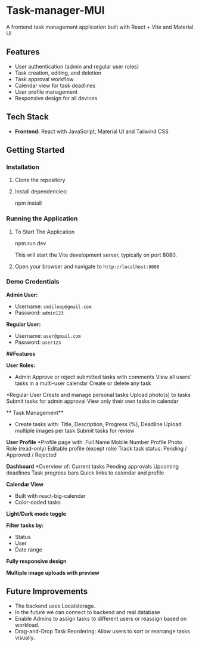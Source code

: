 # Task-manager-MUI

A frontend task management application built with React + Vite and Material UI

## Features

* User authentication (admin and regular user roles)
* Task creation, editing, and deletion
* Task approval workflow
* Calendar view for task deadlines
* User profile management
* Responsive design for all devices

## Tech Stack

* **Frontend:** React with JavaScript, Material UI and Tailwind CSS

## Getting Started

### Installation

1.  Clone the repository
2.  Install dependencies:

    npm install
   

### Running the Application

1. To Start The Application

    npm run dev

    This will start the Vite development server, typically on port 8080.
3.  Open your browser and navigate to `http://localhost:8080`

### Demo Credentials

**Admin User:**

* Username: `smdileep@gmail.com`
* Password: `admin123`

**Regular User:**

* Username: `user@gmail.com`
* Password: `user123`


**##Features**

**User Roles:**
* Admin
Approve or reject submitted tasks with comments
View all users' tasks in a multi-user calendar
Create or delete any task

*Regular User
Create and manage personal tasks
Upload photo(s) to tasks
Submit tasks for admin approval
View only their own tasks in calendar

** Task Management**
* Create tasks with:
Title, Description, Progress (%), Deadline
Upload multiple images per task
Submit tasks for review

**User Profile**
*Profile page with:
Full Name
Mobile Number
Profile Photo
Role (read-only)
Editable profile (except role)
Track task status: Pending / Approved / Rejected

**Dashboard**
*Overview of:
Current tasks
Pending approvals
Upcoming deadlines
Task progress bars
Quick links to calendar and profile

**Calendar View**
* Built with react-big-calendar
* Color-coded tasks


**Light/Dark mode toggle**

**Filter tasks by:**
* Status
* User
* Date range

**Fully responsive design**

**Multiple image uploads with preview**



## Future Improvements

* The backend uses Localstorage.
* In the future we can connect to backend and real database
* Enable Admins to assign tasks to different users or reassign based on workload.
* Drag-and-Drop Task Reordering: Allow users to sort or rearrange tasks visually.
